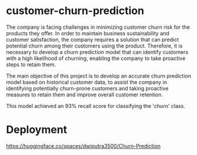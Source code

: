 # customer-churn-prediction
The company is facing challenges in minimizing customer churn risk for the products they offer. In order to maintain business sustainability and customer satisfaction, the company requires a solution that can predict potential churn among their customers using the product. Therefore, it is necessary to develop a churn prediction model that can identify customers with a high likelihood of churning, enabling the company to take proactive steps to retain them.

The main objective of this project is to develop an accurate churn prediction model based on historical customer data, to assist the company in identifying potentially churn-prone customers and taking proactive measures to retain them and improve overall customer retention.

This model achieved an 93% recall score for classifying the 'churn' class.

# Deployment
https://huggingface.co/spaces/dwiputra3500/Churn-Prediction
